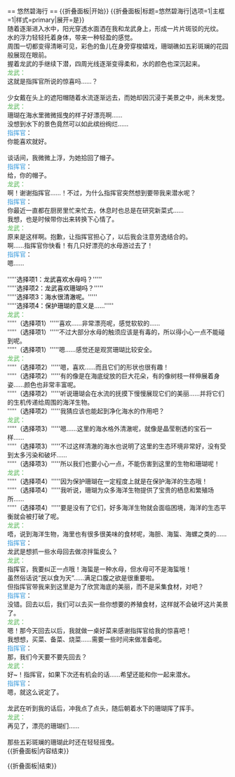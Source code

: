 == 悠然碧海行 ==
{{折叠面板|开始}}
{{折叠面板|标题=悠然碧海行|选项=1|主框=1|样式=primary|展开=是}}
<br>
随着逐渐进入水中，阳光穿透水面洒在我和龙武身上，形成一片片斑驳的光纹。<br>
水的浮力轻轻托着身体，带来一种轻盈的感觉。<br>
周围一切都变得清晰可见，彩色的鱼儿在身旁穿梭嬉戏，珊瑚礁如五彩斑斓的花园般展现在眼前。<br>
握着龙武的手继续下潜，四周光线逐渐变得柔和，水的颜色也深沉起来。<br>
<span style="color:#4eb24e;">龙武：</span><br>
这就是指挥官所说的惊喜吗……？<br>
<br>
少女戴在头上的遮阳帽随着水流逐渐远去，而她却因沉浸于美景之中，尚未发觉。<br>
<span style="color:#4eb24e;">龙武：</span><br>
珊瑚在海水里微微摇曳的样子好漂亮啊……<br>
没想到水下的景色竟然可以如此缤纷绚烂……<br>
<span style="color:#3498DB;" class="shikikanname">指挥官</span>：<br>
你能喜欢就好。<br>
<br>
谈话间，我微微上浮，为她拾回了帽子。<br>
<span style="color:#3498DB;" class="shikikanname">指挥官</span>：<br>
给，你的帽子。<br>
<span style="color:#4eb24e;">龙武：</span><br>
啊！谢谢指挥官……！不过，为什么指挥官突然想到要带我来潜水呢？<br>
<span style="color:#3498DB;" class="shikikanname">指挥官</span>：<br>
你最近一直都在厨房里忙来忙去，休息时也总是在研究新菜式……<br>
我想，也是时候带你出来转换下心情了。<br>
<span style="color:#4eb24e;">龙武：</span><br>
原来是这样啊。抱歉，让指挥官担心了，以后我会注意劳逸结合的。<br>
啊……指挥官你快看！有几只好漂亮的水母游过去了！<br>
<span style="color:#3498DB;" class="shikikanname">指挥官</span>：<br>
嗯……<br>
<br>
'''''<span style="color:black;">选择项1：龙武喜欢水母吗？</span>'''''<br>
'''''<span style="color:black;">选择项2：龙武喜欢珊瑚吗？</span>'''''<br>
'''''<span style="color:black;">选择项3：海水很清澈呢。</span>'''''<br>
'''''<span style="color:black;">选择项4：保护珊瑚的意义是……</span>'''''<br>
<span style="color:#4eb24e;">龙武：</span><br>
'''''<span style="color:black;">（选择项1）</span>'''''喜欢……非常漂亮呢，感觉软软的……<br>
'''''<span style="color:black;">（选择项1）</span>'''''不过大部分水母的触须应该是有毒的，所以得小心一点不能碰到呢。<br>
'''''<span style="color:black;">（选择项1）</span>'''''嗯……感觉还是观赏珊瑚比较安全。<br>
<span style="color:#4eb24e;">龙武：</span><br>
'''''<span style="color:black;">（选择项2）</span>'''''嗯，喜欢……而且它们的形状也很有趣！<br>
'''''<span style="color:black;">（选择项2）</span>'''''有的像是在海底绽放的巨大花朵，有的像树枝一样伸展着身姿……颜色也非常丰富呢。<br>
'''''<span style="color:black;">（选择项2）</span>'''''听说珊瑚会在水流的抚摸下慢慢展现它们的美丽……并将它们的生机传递给周围的海洋生物。<br>
'''''<span style="color:black;">（选择项2）</span>'''''我猜应该也能起到净化海水的作用吧？<br>
<span style="color:#4eb24e;">龙武：</span><br>
'''''<span style="color:black;">（选择项3）</span>'''''嗯……这里的海水格外清澈呢，就像是晶莹剔透的宝石一样……<br>
'''''<span style="color:black;">（选择项3）</span>'''''不过这样清澈的海水也说明了这里的生态环境非常好，没有受到太多污染和破坏……<br>
'''''<span style="color:black;">（选择项3）</span>'''''所以我们也要小心一点，不能伤害到这里的生物和珊瑚呢！<br>
<span style="color:#4eb24e;">龙武：</span><br>
'''''<span style="color:black;">（选择项4）</span>'''''因为保护珊瑚在一定程度上就是在保护海洋的生态哦！<br>
'''''<span style="color:black;">（选择项4）</span>'''''我听说，珊瑚为众多海洋生物提供了宝贵的栖息和繁殖场所……<br>
'''''<span style="color:black;">（选择项4）</span>'''''要是没有了它们，好多海洋生物就会面临困境，海洋的生态平衡就会被打破了呢。<br>
<span style="color:#4eb24e;">龙武：</span><br>
唔，说到海洋生物，海里也有很多很美味的食材呢，海胆、海蜇、海螺之类的……<br>
<span style="color:#3498DB;" class="shikikanname">指挥官</span>：<br>
龙武是想抓一些水母回去做凉拌蜇皮么？<br>
<span style="color:#4eb24e;">龙武：</span><br>
指挥官，我要纠正一点哦！海蜇是一种水母，但水母可不是海蜇哦！<br>
虽然俗话说“民以食为天”……满足口腹之欲是很重要啦。<br>
但指挥官带我来到这里是为了欣赏海底的美丽，而不是采集食材，对吧？<br>
<span style="color:#3498DB;" class="shikikanname">指挥官</span>：<br>
没错。回去以后，我们可以去买一些你想要的养殖食材，这样就不会破坏这片美景了。<br>
<span style="color:#4eb24e;">龙武：</span><br>
嗯！那今天回去以后，我就做一桌好菜来感谢指挥官给我的惊喜吧！<br>
我想想，买菜、备菜、烧菜……需要一些时间来做准备呢。<br>
<span style="color:#3498DB;" class="shikikanname">指挥官</span>：<br>
那，我们今天要不要先回去？<br>
<span style="color:#4eb24e;">龙武：</span><br>
好~！指挥官，如果下次还有机会的话……希望还能和你一起来潜水。<br>
<span style="color:#3498DB;" class="shikikanname">指挥官</span>：<br>
嗯，就这么说定了。<br>
<br>
龙武在听到我的话后，冲我点了点头，随后朝着水下的珊瑚挥了挥手。<br>
<span style="color:#4eb24e;">龙武：</span><br>
再见了，漂亮的珊瑚们……<br>
<br>
那些五彩斑斓的珊瑚此时还在轻轻摇曳。<br>
{{折叠面板|内容结束}}

{{折叠面板|结束}}